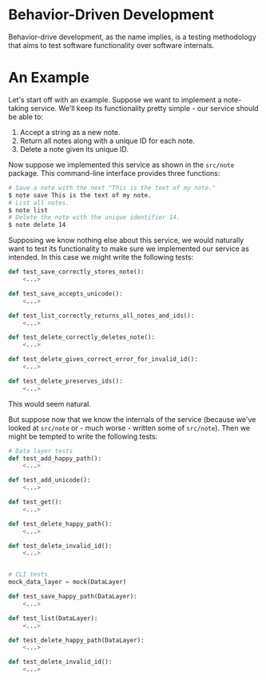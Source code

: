 Behavior-Driven Development
==
Behavior-drive development, as the name implies, is a testing methodology that aims to
test software functionality over software internals.

An Example
===
Let's start off with an example.
Suppose we want to implement a note-taking service.
We'll keep its functionality pretty simple - our service should be able to:
1. Accept a string as a new note.
1. Return all notes along with a unique ID for each note.
1. Delete a note given its unique ID.

Now suppose we implemented this service as shown in the `src/note` package.
This command-line interface provides three functions:
```zsh
# Save a note with the next "This is the text of my note."
$ note save This is the text of my note.
# List all notes.
$ note list
# Delete the note with the unique identifier 14.
$ note delete 14
```

Supposing we know nothing else about this service, we would naturally want to test its
functionality to make sure we implemented our service as intended.
In this case we might write the following tests:
```python
def test_save_correctly_stores_note():
    <...>

def test_save_accepts_unicode():
    <...>

def test_list_correctly_returns_all_notes_and_ids():
    <...>

def test_delete_correctly_deletes_note():
    <...>

def test_delete_gives_correct_error_for_invalid_id():
    <...>

def test_delete_preserves_ids():
    <...>
```

This would seem natural.

But suppose now that we know the internals of the service (because we've looked at
`src/note` or - much worse - written some of `src/note`).
Then we might be tempted to write the following tests:
```python
# Data layer tests
def test_add_happy_path():
    <...>

def test_add_unicode():
    <...>

def test_get():
    <...>

def test_delete_happy_path():
    <...>

def test_delete_invalid_id():
    <...>


# CLI tests
mock_data_layer = mock(DataLayer)

def test_save_happy_path(DataLayer):
    <...>

def test_list(DataLayer):
    <...>

def test_delete_happy_path(DataLayer):
    <...>

def test_delete_invalid_id():
    <...>
```
